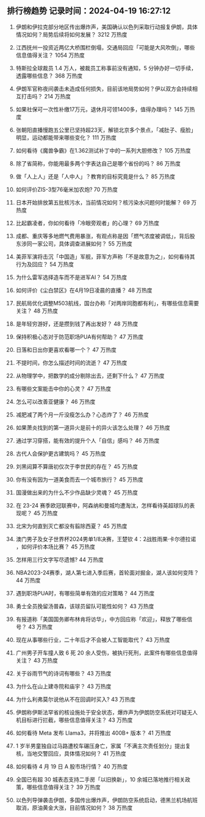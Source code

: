 
## 排行榜趋势 记录时间：2024-04-19 16:27:12
  
  1. 伊朗和伊拉克部分地区传出爆炸声，美国确认以色列采取行动报复伊朗，具体情况如何？局势后续将如何发展？ 3212 万热度
    
  2. 江西抚州一投资近两亿大桥围栏倒塌，交通局回应「可能是大风吹倒」，哪些信息值得关注？ 1054 万热度
    
  3. 特斯拉全球裁员 1.4 万人，被裁员工称事前没有通知，5 分钟办好一切手续，透露哪些信息？ 368 万热度
    
  4. 伊朗军官称夜间袭击未造成任何损失，目前该地局势如何？伊以双方会持续相互打击吗？ 214 万热度
    
  5. 如果社保可一次性补缴17万元，退休月可领1400多，值得办理吗？ 145 万热度
    
  6. 张朝阳直播慢跑五公里已坚持超23天，解锁北京多个景点，「减肚子、瘦脸」明显，运动都能带来哪些变化？ 111 万热度
    
  7. 如何看待《魔兽争霸》在1.362测试补丁中的一系列大胆修改？ 105 万热度
    
  8. 除了省简称，你能用最多两个字表达自己是哪个省份的吗？ 86 万热度
    
  9. 做「人上人」还是「人中人」？教育的目标究竟是什么？ 85 万热度
    
  10. 如何评价ZIS-3型76毫米加农炮? 70 万热度
    
  11. 日本开始排放第五批核污水，当前情况如何？核污染水问题何时能解？ 69 万热度
    
  12. 比起霸凌者，你如何看待「冷眼旁观者」的心理？ 69 万热度
    
  13. 成都、重庆等多地燃气费用暴涨，有观点称是因「燃气浓度被调低」，背后股东涉同一家公司，具体调查进展如何？ 55 万热度
    
  14. 美菲军演将击沉「中国造」军舰，菲军方声称「不是故意为之」，如何看待其行为及回应？ 54 万热度
    
  15. 为什么雷军选择造车而不是进军AI？ 54 万热度
    
  16. 如何评价《尘白禁区》在4月19日凌晨的直播？ 48 万热度
    
  17. 民航局优化调整M503航线，国台办称「对两岸同胞都有利」，有哪些信息需要关注？ 48 万热度
    
  18. 是年轻穷游好，还是攒到钱了再出发好？ 48 万热度
    
  19. 保持积极心态对于防范职场PUA有何帮助？ 47 万热度
    
  20. 日落和日出你更喜欢看哪一个？ 47 万热度
    
  21. 不提时间，你怎么描述时间的流逝？ 47 万热度
    
  22. 从物理学中，把数学的成分剔除出去，还剩下什么？ 47 万热度
    
  23. 有哪些文案能击中你的心灵？ 47 万热度
    
  24. 怎么可以改善亚健康？ 46 万热度
    
  25. 减肥减了两个月一斤没瘦怎么办？心态炸了？ 46 万热度
    
  26. 如果萧炎找到的第一道异火是前十的异火该怎么处理？ 46 万热度
    
  27. 通过学习穿搭，能有效的提升个人「自信」感吗？ 46 万热度
    
  28. 古代人会保护更古建筑吗？ 45 万热度
    
  29. 刘黑闼算不算唐初仅次于李世民的存在？ 45 万热度
    
  30. 你有没有因为一道美食而去一个城市旅行？ 45 万热度
    
  31. 国漫做出来的为什么不少作品缺少灵魂？ 45 万热度
    
  32. 在 23-24 赛季欧冠联赛中，阿森纳和曼城均遭淘汰，怎样看待英超球队的表现呢？ 45 万热度
    
  33. 北宋为何直到灭亡都没有翦除西夏？ 45 万热度
    
  34. 澳门男子及女子世界杯2024男单1/8决赛，王楚钦 4：2战胜雨果·卡尔德拉诺 ，如何评价本场比赛？ 45 万热度
    
  35. 怎样用三行文字写尽遗憾? 44 万热度
    
  36. NBA2023-24赛季，湖人第七进入季后赛，首轮面对掘金，湖人该如何变阵？ 44 万热度
    
  37. 遇到职场PUA时，有哪些简单有效的应对策略？ 44 万热度
    
  38. 勇士全员挽留汤普森，该球员留队可能性如何？ 43 万热度
    
  39. 有报道称「美国国务卿布林肯将访华」，中方回应称「欢迎」，释放了哪些信号？ 43 万热度
    
  40. 现在从事哪些行业，二十年后才不会被人工智能取代？ 43 万热度
    
  41. 广州男子开车撞人致 6 死 20 余人受伤，被执行死刑，此案件有哪些信息值得关注？ 43 万热度
    
  42. 关于谷雨节气的诗词有哪些？ 43 万热度
    
  43. 为什么在山上建寺院和庙宇？ 43 万热度
    
  44. 为什么利弗莫尔说他从不在回调时买入? 43 万热度
    
  45. 伊朗称伊斯法罕省的核设施处于安全状态，爆炸声为伊朗防空系统对可疑无人机目标进行拦截，哪些信息值得关注？ 43 万热度
    
  46. 如何看待 Meta 发布 Llama3，并将推出 400B+ 版本？ 41 万热度
    
  47. 1 岁半男童独自过马路遭校车碾压身亡，家属「不满主次责任划分」提出复核，当地交警回应，具体情况如何？ 41 万热度
    
  48. 如何看待 4 月 19 日 A 股市场行情？ 40 万热度
    
  49. 全国已有超 30 城表态支持二手房「以旧换新」，10 余城已落地推行相关政策，哪些信息值得关注？ 39 万热度
    
  50. 以色列导弹袭击伊朗，多国传出爆炸声，伊朗防空系统启动，德黑兰机场航班取消，原油黄金大涨，目前情况如何？ 38 万热度
    